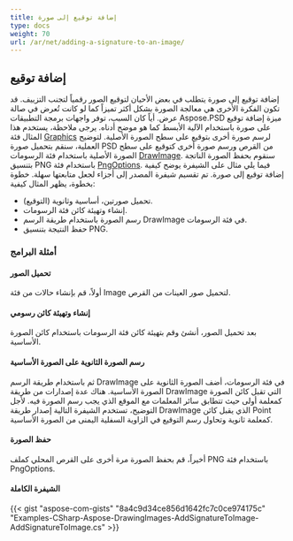 ```yaml
---
title: إضافة توقيع إلى صورة
type: docs
weight: 70
url: /ar/net/adding-a-signature-to-an-image/
---
```


## **إضافة توقيع**

إضافة توقيع إلى صورة يتطلب في بعض الأحيان لتوقيع الصور رقمياً لتجنب التزييف. قد تكون الفكرة الأخرى هي معالجة الصورة بشكل أكثر تميزاً كما لو كانت تُعرض في صالة عرض. أياً كان السبب، توفر واجهات برمجة التطبيقات Aspose.PSD ميزة إضافة توقيع على صورة باستخدام الآلية الأبسط كما هو موضح أدناه. يرجى ملاحظة، يستخدم هذا المثال فئة [Graphics](https://reference.aspose.com/psd/net/aspose.psd/graphics) لرسم صورة أخرى بتوقيع على سطح الصورة الأصلية. لتوضيح العملية، سنقم بتحميل صورة PSD من القرص ورسم صورة أخرى كتوقيع على سطح الصورة الأصلية باستخدام فئة الرسومات [DrawImage](https://reference.aspose.com/psd/net/aspose.psd/graphics/methods/drawimage). سنقوم بحفظ الصورة الناتجة بتنسيق PNG باستخدام فئة [PngOptions](https://reference.aspose.com/psd/net/aspose.psd/imageoptions/pngoptions). فيما يلي مثال على الشيفرة يوضح كيفية إضافة توقيع إلى صورة. تم تقسيم شيفرة المصدر إلى أجزاء لجعل متابعتها سهلة. خطوة بخطوة، يظهر المثال كيفية:

- تحميل صورتين، أساسية وثانوية (التوقيع).
- إنشاء وتهيئة كائن فئة الرسومات.
- رسم الصورة باستخدام طريقة الرسم DrawImage في فئة الرسومات.
- حفظ النتيجة بتنسيق PNG.
### **أمثلة البرامج**
#### **تحميل الصور**
أولاً، قم بإنشاء حالات من فئة Image لتحميل صور العينات من القرص.
#### **إنشاء وتهيئة كائن رسومي**
بعد تحميل الصور، أنشئ وقم بتهيئة كائن فئة الرسومات باستخدام كائن الصورة الأساسية.
#### **رسم الصورة الثانوية على الصورة الأساسية**
ثم باستخدام طريقة الرسم DrawImage في فئة الرسومات، أضف الصورة الثانوية على الصورة الأساسية. هناك عدة إصدارات من طريقة DrawImage التي تقبل كائن الصورة كمعلمة أولى حيث تتطابق سائر المعلمات مع الموقع الذي يجب رسم الصورة فيه. لأجل التوضيح، تستخدم الشيفرة التالية إصدار طريقة DrawImage الذي يقبل كائن Point كمعلمة ثانوية وتحاول رسم التوقيع في الزاوية السفلية اليمنى من الصورة الأساسية.
#### **حفظ الصورة**
أخيراً، قم بحفظ الصورة مرة أخرى على القرص المحلي كملف PNG باستخدام فئة PngOptions.
#### **الشيفرة الكاملة**
{{< gist "aspose-com-gists" "8a4c9d34ce856d1642fc7c0ce974175c" "Examples-CSharp-Aspose-DrawingImages-AddSignatureToImage-AddSignatureToImage.cs" >}}